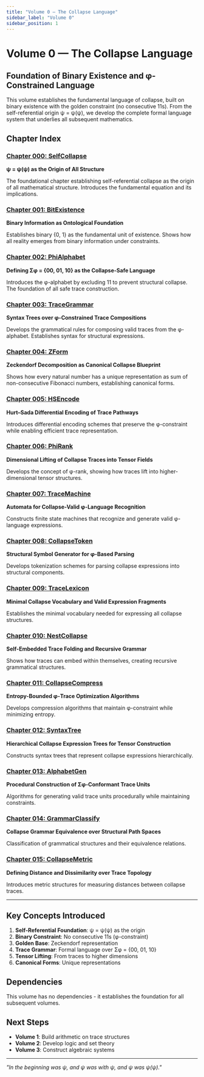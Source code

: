 ```yaml
---
title: "Volume 0 — The Collapse Language"
sidebar_label: "Volume 0"
sidebar_position: 1
---
```


# Volume 0 — The Collapse Language

## Foundation of Binary Existence and φ-Constrained Language

This volume establishes the fundamental language of collapse, built on binary existence with the golden constraint (no consecutive 11s). From the self-referential origin ψ = ψ(ψ), we develop the complete formal language system that underlies all subsequent mathematics.

## Chapter Index

### [Chapter 000: SelfCollapse](./chapter-000-self-collapse.md)
**ψ = ψ(ψ) as the Origin of All Structure**

The foundational chapter establishing self-referential collapse as the origin of all mathematical structure. Introduces the fundamental equation and its implications.

### [Chapter 001: BitExistence](./chapter-001-bit-existence.md)
**Binary Information as Ontological Foundation**

Establishes binary {0, 1} as the fundamental unit of existence. Shows how all reality emerges from binary information under constraints.

### [Chapter 002: PhiAlphabet](./chapter-002-phi-alphabet.md)
**Defining Σφ = {00, 01, 10} as the Collapse-Safe Language**

Introduces the φ-alphabet by excluding 11 to prevent structural collapse. The foundation of all safe trace construction.

### [Chapter 003: TraceGrammar](./chapter-003-trace-grammar.md)
**Syntax Trees over φ-Constrained Trace Compositions**

Develops the grammatical rules for composing valid traces from the φ-alphabet. Establishes syntax for structural expressions.

### [Chapter 004: ZForm](./chapter-004-z-form.md)
**Zeckendorf Decomposition as Canonical Collapse Blueprint**

Shows how every natural number has a unique representation as sum of non-consecutive Fibonacci numbers, establishing canonical forms.

### [Chapter 005: HSEncode](./chapter-005-hs-encode.md)
**Hurt–Sada Differential Encoding of Trace Pathways**

Introduces differential encoding schemes that preserve the φ-constraint while enabling efficient trace representation.

### [Chapter 006: PhiRank](./chapter-006-phi-rank.md)
**Dimensional Lifting of Collapse Traces into Tensor Fields**

Develops the concept of φ-rank, showing how traces lift into higher-dimensional tensor structures.

### [Chapter 007: TraceMachine](./chapter-007-trace-machine.md)
**Automata for Collapse-Valid φ-Language Recognition**

Constructs finite state machines that recognize and generate valid φ-language expressions.

### [Chapter 008: CollapseToken](./chapter-008-collapse-token.md)
**Structural Symbol Generator for φ-Based Parsing**

Develops tokenization schemes for parsing collapse expressions into structural components.

### [Chapter 009: TraceLexicon](./chapter-009-trace-lexicon.md)
**Minimal Collapse Vocabulary and Valid Expression Fragments**

Establishes the minimal vocabulary needed for expressing all collapse structures.

### [Chapter 010: NestCollapse](./chapter-010-nest-collapse.md)
**Self-Embedded Trace Folding and Recursive Grammar**

Shows how traces can embed within themselves, creating recursive grammatical structures.

### [Chapter 011: CollapseCompress](./chapter-011-collapse-compress.md)
**Entropy-Bounded φ-Trace Optimization Algorithms**

Develops compression algorithms that maintain φ-constraint while minimizing entropy.

### [Chapter 012: SyntaxTree](./chapter-012-syntax-tree.md)
**Hierarchical Collapse Expression Trees for Tensor Construction**

Constructs syntax trees that represent collapse expressions hierarchically.

### [Chapter 013: AlphabetGen](./chapter-013-alphabet-gen.md)
**Procedural Construction of Σφ-Conformant Trace Units**

Algorithms for generating valid trace units procedurally while maintaining constraints.

### [Chapter 014: GrammarClassify](./chapter-014-grammar-classify.md)
**Collapse Grammar Equivalence over Structural Path Spaces**

Classification of grammatical structures and their equivalence relations.

### [Chapter 015: CollapseMetric](./chapter-015-collapse-metric.md)
**Defining Distance and Dissimilarity over Trace Topology**

Introduces metric structures for measuring distances between collapse traces.

---

## Key Concepts Introduced

1. **Self-Referential Foundation**: ψ = ψ(ψ) as the origin
2. **Binary Constraint**: No consecutive 11s (φ-constraint)
3. **Golden Base**: Zeckendorf representation
4. **Trace Grammar**: Formal language over Σφ = {00, 01, 10}
5. **Tensor Lifting**: From traces to higher dimensions
6. **Canonical Forms**: Unique representations

## Dependencies

This volume has no dependencies - it establishes the foundation for all subsequent volumes.

## Next Steps

- **Volume 1**: Build arithmetic on trace structures
- **Volume 2**: Develop logic and set theory
- **Volume 3**: Construct algebraic systems

---

*"In the beginning was ψ, and ψ was with ψ, and ψ was ψ(ψ)."*